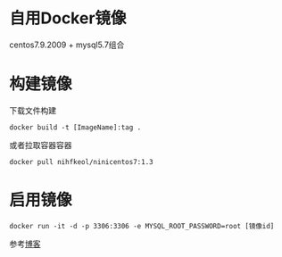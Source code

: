 # 自用Docker镜像

centos7.9.2009 + mysql5.7组合



# 构建镜像

下载文件构建

```shell
docker build -t [ImageName]:tag .
```

或者拉取容器容器

```shell
docker pull nihfkeol/ninicentos7:1.3
```



# 启用镜像

```shell
docker run -it -d -p 3306:3306 -e MYSQL_ROOT_PASSWORD=root [镜像id]
```



参考[博客](https://www.cnblogs.com/zphqq/p/13123910.html)

